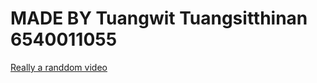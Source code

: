 # MADE BY Tuangwit Tuangsitthinan 6540011055

[Really a randdom video](https://www.youtube.com/watch?v=dQw4w9WgXcQ)